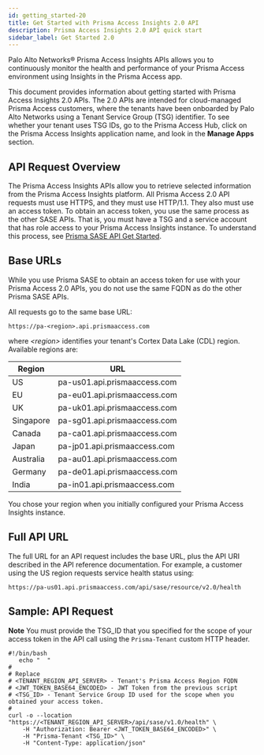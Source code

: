```yaml
---
id: getting_started-20
title: Get Started with Prisma Access Insights 2.0 API
description: Prisma Access Insights 2.0 API quick start
sidebar_label: Get Started 2.0
---
```


Palo Alto Networks® Prisma Access Insights APIs allows you to continuously monitor the health and
performance of your Prisma Access environment using Insights in the Prisma Access app. 

This document provides information about getting started with Prisma Access Insights 2.0 APIs. The
2.0 APIs are intended for cloud-managed Prisma Access customers, where the tenants have been
onboarded by Palo Alto Networks using a Tenant Service Group (TSG) identifier. To see whether your
tenant uses TSG IDs, go to the Prisma Access Hub, click on the Prisma Access Insights application
name, and look in the **Manage Apps** section.

## API Request Overview

The Prisma Access Insights APIs allow you to retrieve selected information from the Prisma Access
Insights platform. All Prisma Access 2.0 API requests must use HTTPS, and they must use HTTP/1.1. 
They also must use an access token. To obtain an access token, you use the same process as the 
other SASE APIs. That is, you must have a TSG and a service account that has role access to your
Prisma Access Insights instance. To understand this process, see 
[Prisma SASE API Get Started](/sase/docs/getstarted).

## Base URLs

While you use Prisma SASE to obtain an access token for use with your Prisma Access 2.0
APIs, you do not use the same FQDN as do the other Prisma SASE APIs.

All requests go to the same base URL:

`https://pa-<region>.api.prismaaccess.com`

where *&lt;region&gt;* identifies your tenant's Cortex Data Lake (CDL) region. Available
regions are:

| Region | URL |
---------|-----|
| US | pa-us01.api.prismaaccess.com |
| EU | pa-eu01.api.prismaaccess.com |
| UK | pa-uk01.api.prismaaccess.com |
| Singapore | pa-sg01.api.prismaaccess.com |
| Canada | pa-ca01.api.prismaaccess.com |
| Japan | pa-jp01.api.prismaaccess.com |
| Australia | pa-au01.api.prismaaccess.com |
| Germany | pa-de01.api.prismaaccess.com |
| India | pa-in01.api.prismaaccess.com |

You chose your region when you initially configured your Prisma Access Insights
instance. 

## Full API URL

The full URL for an API request includes the base URL, plus the API URI described in the API
reference documentation. For example, a customer using the US region 
requests service health status using:

`https://pa-us01.api.prismaaccess.com/api/sase/resource/v2.0/health`


## Sample: API Request

**Note** You must provide the TSG_ID that you specified for the scope of your access token in the
API call using the `Prisma-Tenant` custom HTTP header.

    #!/bin/bash
       echo "  "
    #
    # Replace
    # <TENANT_REGION_API_SERVER> - Tenant's Prisma Access Region FQDN
    # <JWT_TOKEN_BASE64_ENCODED> - JWT Token from the previous script
    # <TSG_ID> - Tenant Service Group ID used for the scope when you obtained your access token.
    #
    curl -o --location "https://<TENANT_REGION_API_SERVER>/api/sase/v1.0/health" \
        -H "Authorization: Bearer <JWT_TOKEN_BASE64_ENCODED>" \
        -H "Prisma-Tenant <TSG_ID>" \
        -H "Content-Type: application/json" 

